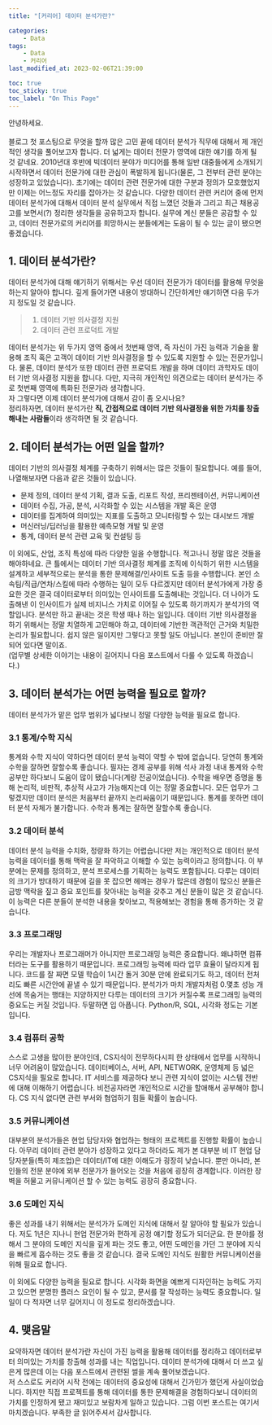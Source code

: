 ```yaml
---
title: "[커리어] 데이터 분석가란?"

categories:
    - Data
tags:
    - Data
    - 커리어
last_modified_at: 2023-02-06T21:39:00

toc: true
toc_sticky: true
toc_label: "On This Page"
---
```


안녕하세요.<br><br>
블로그 첫 포스팅으로 무엇을 할까 많은 고민 끝에 데이터 분석가 직무에 대해서 제 개인적인 생각을 풀어보고자 합니다. 더 넓게는 데이터 전문가 영역에 대한 얘기를 하게 될 것 같네요. 2010년대 후반에 빅데이터 분야가 미디어를 통해 일반 대중들에게 소개되기 시작하면서 데이터 전문가에 대한 관심이 폭발하게 됩니다(물론, 그 전부터 관련 분야는 성장하고 있었습니다). 초기에는 데이터 관련 전문가에 대한 구분과 정의가 모호했었지만 이제는 어느정도 자리를 잡아가는 것 같습니다. 다양한 데이터 관련 커리어 중에 먼저 데이터 분석가에 대해서 데이터 분석 실무에서 직접 느꼈던 것들과 그리고 최근 채용공고를 보면서(?) 정리한 생각들을 공유하고자 합니다. 실무에 계신 분들은 공감할 수 있고, 데이터 전문가로의 커리어를 희망하시는 분들에게는 도움이 될 수 있는 글이 됐으면 좋겠습니다.<br>

## 1. 데이터 분석가란?
 데이터 분석가에 대해 얘기하기 위해서는 우선 데이터 전문가가 데이터를 활용해 무엇을 하는지 알아야 합니다. 깊게 들어가면 내용이 방대하니 간단하게만 얘기하면 다음 두가지 정도일 것 같습니다.
> 1. 데이터 기반 의사결정 지원
> 2. 데이터 관련 프로덕트 개발<br>

데이터 분석가는 위 두가지 영역 중에서 첫번째 영역, 즉 자신이 가진 능력과 기술을 활용해 조직 혹은 고객이 데이터 기반 의사결정을 할 수 있도록 지원할 수 있는 전문가입니다. 물론, 데이터 분석가 또한 데이터 관련 프로덕트 개발을 하며 데이터 과학자도 데이터 기반 의사결정 지원을 합니다. 다만, 지극히 개인적인 의견으로는 데이터 분석가는 주로 첫번째 영역에 특화된 전문가라 생각합니다.<br/>
자 그렇다면 이제 데이터 분석가에 대해서 감이 좀 오시나요? <br/>
정리하자면, 데이터 분석가란 **직, 간접적으로 데이터 기반 의사결정을 위한 가치를 창출해내는 사람들**이라 생각하면 될 것 같습니다.
## 2. 데이터 분석가는 어떤 일을 할까?
데이터 기반의 의사결정 체계를 구축하기 위해서는 많은 것들이 필요합니다. 예를 들어, 나열해보자면 다음과 같은 것들이 있습니다.
- 문제 정의, 데이터 분석 기획, 결과 도출, 리포트 작성, 프리젠테이션, 커뮤니케이션
- 데이터 수집, 가공, 분석, 시각화할 수 있는 시스템을 개발 혹은 운영
- 데이터를 집계하여 의미있는 지표를 도출하고 모니터링할 수 있는 대시보드 개발
- 머신러닝/딥러닝을 활용한 예측모형 개발 및 운영
- 통계, 데이터 분석 관련 교육 및 컨설팅 등   <br/>

이 외에도, 산업, 조직 특성에 따라 다양한 일을 수행합니다. 적고나니 정말 많은 것들을 해야하네요. 큰 틀에서는 데이터 기반 의사결정 체계를 조직에 이식하기 위한 시스템을 설계하고 세부적으로는 분석을 통한 문제해결/인사이트 도출 등을 수행합니다. 본인 소속팀/직급/연차/스킬에 따라 수행하는 일이 모두 다르겠지만 데이터 분석가에게 가장 중요한 것은 결국 데이터로부터 의미있는 인사이트를 도출해내는 것입니다. 더 나아가 도출해낸 이 인사이트가 실제 비지니스 가치로 이어질 수 있도록 하기까지가 분석가의 역할입니다. 분석만 하고 끝내는 것은 학생 때나 하는 일입니다. 데이터 기반 의사결정을 하기 위해서는 정말 치열하게 고민해야 하고, 데이터에 기반한 객관적인 근거와 치밀한 논리가 필요합니다. 쉽지 않은 일이지만 그렇다고 못할 일도 아닙니다. 본인이 준비만 잘 되어 있다면 말이죠. <br>
(업무별 상세한 이야기는 내용이 길어지니 다음 포스트에서 다룰 수 있도록 하겠습니다.)<br>
## 3. 데이터 분석가는 어떤 능력을 필요로 할까?
데이터 분석가가 맡은 업무 범위가 넓다보니 정말 다양한 능력을 필요로 합니다.
### 3.1 통계/수학 지식
통계와 수학 지식이 약하다면 데이터 분석 능력이 약할 수 밖에 없습니다. 당연히 통계와 수학을 잘하면 잘할수록 좋습니다. 필자는 경제 공부를 위해 석사 과정 내내 통계와 수학 공부만 하다보니 도움이 많이 됐습니다(계량 전공이었습니다). 수학을 배우면 증명을 통해 논리적, 비판적, 추상적 사고가 가능해지는데 이는 정말 중요합니다. 모든 업무가 그렇겠지만 데이터 분석은 처음부터 끝까지 논리싸움이기 때문입니다. 통계를 못하면 데이터 분석 자체가 불가합니다. 수학과 통계는 잘하면 잘할수록 좋습니다. 
### 3.2 데이터 분석
데이터 분석 능력을 수치화, 정량화 하기는 어렵습니다만 저는 개인적으로 데이터 분석 능력을 데이터를 통해 맥락을 잘 파악하고 이해할 수 있는 능력이라고 정의합니다. 이 부분에는 문제를 정의하고, 분석 프로세스를 기획하는 능력도 포함됩니다. 다루는 데이터의 크기가 방대하기 때문에 길을 못 잡으면 헤메는 경우가 많은데 경험이 많으신 분들은 금방 맥락을 짚고 중요 포인트를 찾아내는 능력을 갖추고 계신 분들이 많은 것 같습니다. 이 능력은 다른 분들이 분석한 내용을 찾아보고, 적용해보는 경험을 통해 증가하는 것 같습니다.
### 3.3 프로그래밍
우리는 개발자나 프로그래머가 아니지만 프로그래밍 능력은 중요합니다. 왜냐하면 컴퓨터라는 도구를 활용하기 때문입니다. 프로그래밍 능력에 따라 업무 효율이 달라지게 됩니다. 코드를 잘 짜면 모델 학습이 1시간 돌거 30분 만에 완료되기도 하고, 데이터 전처리도 빠른 시간안에 끝낼 수 있기 때문입니다. 분석가가 마치 개발자처럼 0.몇초 성능 개선에 목숨거는 행태는 지양하지만 다루는 데이터의 크기가 커질수록 프로그래밍 능력의 중요도는 커질 것입니다. 두말하면 입 아픕니다. Python/R, SQL, 시각화 정도는 기본입니다.
### 3.4 컴퓨터 공학
스스로 고생을 많이한 분야인데, CS지식이 전무하다시피 한 상태에서 업무를 시작하니 너무 어려움이 많았습니다. 데이터베이스, 서버, API, NETWORK, 운영체제 등 넓은 CS지식을 필요로 합니다. IT 서비스를 제공하다 보니 관련 지식이 없이는 시스템 전반에 대해 이해하기 어렵습니다. 비전공자라면 개인적으로 시간을 할애해서 공부해야 합니다. CS 지식 없다면 관련 부서와 협업하기 힘들 확률이 높습니다.
### 3.5 커뮤니케이션
대부분의 분석가들은 현업 담당자와 협업하는 형태의 프로젝트를 진행할 확률이 높습니다. 아무리 데이터 관련 분야가 성장하고 있다고 하더라도 제가 본 대부분 비 IT 현업 담당자분들(특히 제조업)은 데이터/IT에 대한 이해도가 굉장히 낮습니다. 뿐만 아니라, 본인들의 전문 분야에 외부 전문가가 들어오는 것을 처음에 굉장히 경계합니다. 이러한 장벽을 허물고 커뮤니케이션 할 수 있는 능력도 굉장히 중요합니다.
### 3.6 도메인 지식
좋은 성과를 내기 위해서는 분석가가 도메인 지식에 대해서 잘 알아야 할 필요가 있습니다. 저도 1년은 지나니 현업 전문가와 편하게 공정 얘기할 정도가 되더군요. 한 분야를 정해서 그 분야의 도메인 지식을 깊게 파는 것도 좋고, 어떤 도메인을 가던 그 분야에 지식을 빠르게 흡수하는 것도 좋을 것 같습니다. 결국 도메인 지식도 원활한 커뮤니케이션을 위해 필요로 합니다.
   
이 외에도 다양한 능력을 필요로 합니다. 시각화 화면을 예쁘게 디자인하는 능력도 가지고 있으면 분명한 플러스 요인이 될 수 있고, 문서를 잘 작성하는 능력도 중요합니다. 일일이 다 적자면 너무 길어지니 이 정도로 정리하겠습니다.

## 4. 맺음말
요약하자면 데이터 분석가란 자신이 가진 능력을 활용해 데이터를 정리하고 데이터로부터 의미있는 가치를 창출해 성과를 내는 직업입니다. 데이터 분석가에 대해서 더 쓰고 싶은게 많은데 이는 다음 포스트에서 관련된 썰을 계속 풀어보겠습니다.<br>
저 스스로도 커리어 시작 전에는 데이터의 중요성에 대해서 긴가민가 했던게 사실이었습니다. 하지만 직접 프로젝트를 통해 데이터를 통한 문제해결을 경험하다보니 데이터의 가치를 인정하게 됐고 재미있고 보람차게 일하고 있습니다. 그럼 이번 포스트는 여기서 마치겠습니다. 부족한 글 읽어주셔서 감사합니다.

